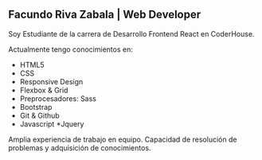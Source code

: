 ## Facundo Riva Zabala | Web Developer
Soy Estudiante de la carrera de Desarrollo Frontend React en CoderHouse. 

Actualmente tengo conocimientos en:
* HTML5
* CSS
 * Responsive Design
 * Flexbox & Grid
 * Preprocesadores: Sass
* Bootstrap 
* Git & Github
* Javascript 
  *Jquery

Amplia experiencia de trabajo en equipo. Capacidad de resolución de problemas y adquisición de conocimientos.
